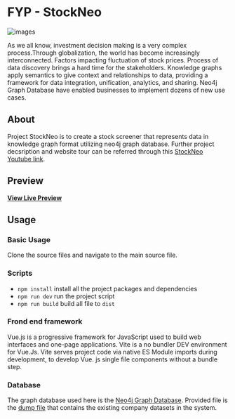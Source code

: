 # FYP - StockNeo

![images](https://firebasestorage.googleapis.com/v0/b/stockneo-f9c14.appspot.com/o/ss.png?alt=media&token=f9ecafbb-9c6b-43ba-9d2c-9cc2aff4047c)

As we all know, investment decision making is a very complex process.Through globalization, the world has become increasingly interconnected. Factors impacting fluctuation of stock prices. Process of data discovery brings a hard time for the stakeholders. Knowledge graphs apply semantics to give context and relationships to data, providing a framework for data integration, unification, analytics, and sharing. Neo4j Graph Database have enabled businesses to implement dozens of new use cases.

## About

Project StockNeo is to create a stock screener that represents data in knowledge graph format utilizing neo4j graph database. Further project decsription and website tour can be referred through this [StockNeo Youtube link](https://youtu.be/x-2OwVRYIeI). 

## Preview

**[View Live Preview](https://stockneo.netlify.app/#/)**

## Usage

### Basic Usage

Clone the source files and navigate to the main source file.

### Scripts

- `npm install` install all the project packages and dependencies
- `npm run dev` run the project script
- `npm run build` build all file to `dist`

### Frond end framework

Vue.js is a progressive framework for JavaScript used to build web interfaces and one-page applications. Vite is a no bundler DEV  environment for Vue.Js. Vite serves project code via native ES Module imports during development, to develop Vue. js single file components without a bundle step.

### Database

The graph database used here is the [Neo4j Graph Database](https://neo4j.com/). Provided file is the [dump file]([neo4j.dump](https://github.com/hazwani-droid/stockneo/blob/c9f84e9ff56e221f94bf693ad5d0edb0ad5bedbe/neo4j.dump)) that contains the existing company datasets in the system.


